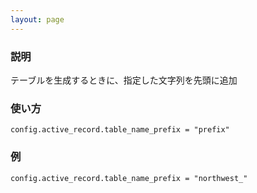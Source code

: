 ```yaml
---
layout: page
---
```


### 説明

テーブルを生成するときに、指定した文字列を先頭に追加

### 使い方

    config.active_record.table_name_prefix = "prefix"

### 例

    config.active_record.table_name_prefix = "northwest_"

